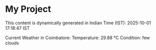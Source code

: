 # My Project

This content is dynamically generated in Indian Time (IST): 2025-10-01 17:18:47 IST


Current Weather in Coimbatore:
Temperature: 29.88 °C
Condition: few clouds
